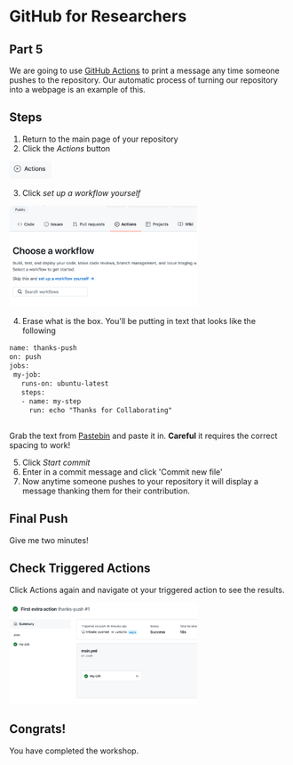 # GitHub for Researchers

## Part 5

We are going to use [GitHub Actions](https://github.com/features/actions) to print a message any time someone pushes to the repository. Our automatic process of turning our repository into a webpage is an example of this.


## Steps

1. Return to the main page of your repository
2. Click the _Actions_ button

<img src="./caps/p5_01.png" alt="steps" style="zoom: 33%;" />

3. Click _set up a workflow yourself_

<img src="./caps/p5_02.png" alt="steps" style="zoom: 33%;" />

4. Erase what is the box. You'll be putting in text that looks like the following

```
name: thanks-push
on: push
jobs:
 my-job:
   runs-on: ubuntu-latest
   steps:
   - name: my-step
     run: echo "Thanks for Collaborating"
        
```
Grab the text from [Pastebin](https://pastebin.com/AUwBmLwN) and paste it in. __Careful__ it requires the correct spacing to work!


5. Click _Start commit_ 
6. Enter in a commit message and click 'Commit new file'
7. Now anytime someone pushes to your repository it will display a message thanking them for their contribution.


## Final Push

Give me two minutes!

## Check Triggered Actions

Click Actions again and navigate ot your triggered action to see the results.


<img src="./caps/p5_04.png" alt="steps" style="zoom: 33%;" />

## Congrats!

You have completed the workshop.